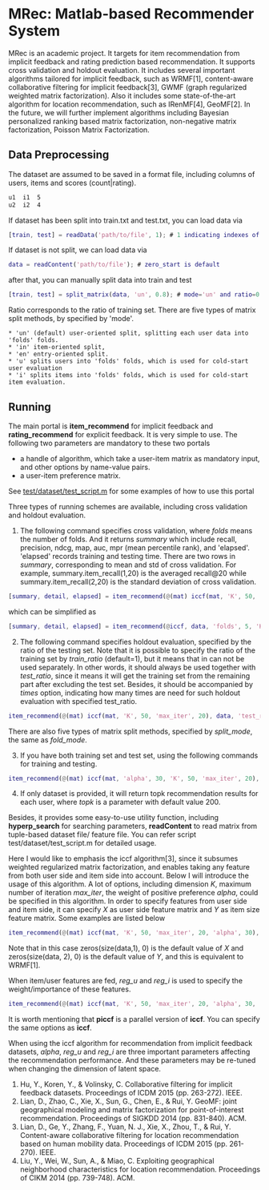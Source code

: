 # MRec: Matlab-based Recommender System

MRec is an academic project. It targets for item recommendation from implicit feedback and rating prediction based recommendation. It supports cross validation and holdout evaluation. It includes several important algorithms tailored for implicit feedback, such as WRMF[1], content-aware collaborative filtering for implicit feedback[3], GWMF (graph regularized weighted matrix factorization). Also it includes some state-of-the-art algorithm for location recommendation, such as IRenMF[4], GeoMF[2]. In the future, we will further implement algorithms including Bayesian personalized ranking based matrix factorization, non-negative matrix factorization, Poisson Matrix Factorization.

## Data Preprocessing
The dataset are assumed to be saved in a format file, including columns of users, items and scores (count|rating). 
```txt
u1	i1	5
u2	i2	4
```

If dataset has been split into train.txt and test.txt, you can load data via
```matlab
[train, test] = readData('path/to/file', 1); # 1 indicating indexes of users and items start with zero
```
If dataset is not split, we can load data via
```matlab
data = readContent('path/to/file'); # zero_start is default
```
after that, you can manually split data into train and test
```matlab
[train, test] = split_matrix(data, 'un', 0.8); # mode='un' and ratio=0.8
```
Ratio corresponds to the ratio of training set. There are five types of matrix split methods, by specified by 'mode'.

	* 'un' (default) user-oriented split, splitting each user data into 'folds' folds.
	* 'in' item-oriented split, 
	* 'en' entry-oriented split. 
	* 'u' splits users into 'folds' folds, which is used for cold-start user evaluation
	* 'i' splits items into 'folds' folds, which is used for cold-start item evaluation.
	
## Running
The main portal is **item_recommend** for implicit feedback and **rating_recommend** for explicit feedback. It is very simple to use. The following two parameters are mandatory to these two portals

* a handle of algorithm, which take a user-item matrix as mandatory input, and other options by name-value pairs. 
* a user-item preference matrix.

See [test/dataset/test_script.m](https://github.com/DefuLian/recsys/blob/master/test/dataset/test_script.m) for some examples of how to use this portal

Three types of running schemes are available, including cross validation and holdout evaluation. 


 1. The following command specifies cross validation, where *folds* means the number of folds. And it returns *summary* which include recall, precision, ndcg, map, auc, mpr (mean percentile rank), and 'elapsed'. 'elapsed' records training and testing time. There are two rows in *summary*, corresponding to mean and std of cross validation. For example, summary.item_recall(1,20) is the averaged recall@20 while summary.item_recall(2,20) is the standard deviation of cross validation.
```matlab
[summary, detail, elapsed] = item_recommend(@(mat) iccf(mat, 'K', 50, 'max_iter', 20), data, 'folds', 5); 
```
  which can be simplified as
```matlab
[summary, detail, elapsed] = item_recommend(@iccf, data, 'folds', 5, 'K', 50, 'max_iter', 20);
```


 2. The following command specifies holdout evaluation, specified by the ratio of the testing set. Note that it is possible to specify the ratio of the training set by *train_ratio* (default=1), but it means that in can not be used separately. In other words, it should always be used together with *test_ratio*, since it means it will get the training set from the remaining part after excluding the test set. Besides, it should be accompanied by *times* option, indicating how many times are need for such holdout evaluation with specified test_ratio.
```matlab	
item_recommend(@(mat) iccf(mat, 'K', 50, 'max_iter', 20), data, 'test_ratio', 0.2, 'times', 5);
```	
 There are also five types of matrix split methods, specified by *split_mode*, the same as *fold_mode*.
  
 3. If you have both training set and test set, using the following commands for training and testing.
```matlab
item_recommend(@(mat) iccf(mat, 'alpha', 30, 'K', 50, 'max_iter', 20), train, 'test', test);
```
 4. If only dataset is provided, it will return topk recommendation results for each user, where *topk* is a parameter with default value 200.
	

Besides, it provides some easy-to-use utility function, including **hyperp_search** for searching parameters, **readContent** to read matrix from tuple-based dataset file/ feature file. You can refer script test/dataset/test_script.m for detailed usage.

Here I would like to emphasis the iccf algorithm[3], since it subsumes weighted regularized matrix factorization, and enables taking any feature from both user side and item side into account. Below I will introduce the usage of this algorithm. A lot of options, including dimension *K*, maximum number of iteration *max_iter*, the weight of positive preference *alpha*,  could be specified in this algorithm. In order to specify features from user side and item side, it can specify *X* as user side feature matrix and *Y* as item size feature matrix. Some examples are listed below
```matlab
item_recommend(@(mat) iccf(mat, 'K', 50, 'max_iter', 20, 'alpha', 30), data, 'test_ratio', 0.2, 'times', 5);
```
	
Note that in this case zeros(size(data,1), 0) is the default value of *X* and  zeros(size(data, 2), 0) is the default value of *Y*, and this is equivalent to WRMF[1].

When item/user features are fed, *reg_u* and *reg_i* is used to specify the weight/importance of these features.

```matlab
item_recommend(@(mat) iccf(mat, 'K', 50, 'max_iter', 20, 'alpha', 30, 'Y', item_featue_matrix, 'reg_i', 100), data, 'test_ratio', 0.2, 'times', 5); 
```
It is worth mentioning that **piccf** is a parallel version of **iccf**. You can specify the same options as **iccf**.

When using the iccf algorithm for recommendation from implicit feedback datasets, *alpha*, *reg_u* and *reg_i* are three important parameters affecting the recommendation performance. And these parameters may be re-tuned when changing the dimension of latent space.
	
1. Hu, Y., Koren, Y., & Volinsky, C. Collaborative filtering for implicit feedback datasets.  Proceedings of ICDM 2015 (pp. 263-272). IEEE.
2. Lian, D., Zhao, C., Xie, X., Sun, G., Chen, E., & Rui, Y. GeoMF: joint geographical modeling and matrix factorization for point-of-interest recommendation. Proceedings of SIGKDD 2014 (pp. 831-840). ACM.
3. Lian, D., Ge, Y., Zhang, F., Yuan, N. J., Xie, X., Zhou, T., & Rui, Y. Content-aware collaborative filtering for location recommendation based on human mobility data. Proceedings of ICDM 2015 (pp. 261-270). IEEE.
4. Liu, Y., Wei, W., Sun, A., & Miao, C. Exploiting geographical neighborhood characteristics for location recommendation. Proceedings of CIKM 2014 (pp. 739-748). ACM.


